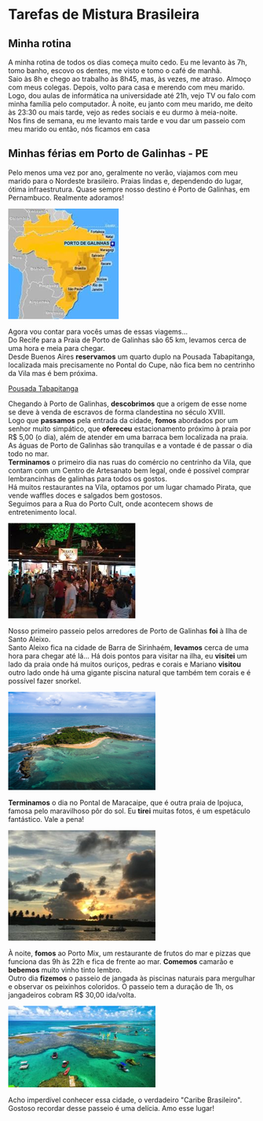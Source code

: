 # Tarefas de Mistura Brasileira

## Minha rotina

A minha rotina de todos os dias começa muito cedo. Eu me levanto às 7h, tomo banho, escovo os dentes, me visto e tomo o café de manhã. \
Saio às 8h e chego ao trabalho às 8h45, mas, às vezes, me atraso. Almoço com meus colegas. Depois, volto para casa e merendo com meu marido. \
Logo, dou aulas de informática na universidade até 21h, vejo TV ou falo com minha família pelo computador. À noite, eu janto com meu marido, me deito às 23:30 ou mais tarde, vejo as redes sociais e eu durmo à meia-noite. \
Nos fins de semana, eu me levanto mais tarde e vou dar um passeio com meu marido ou então, nós ficamos em casa

## Minhas férias em Porto de Galinhas - PE

Pelo menos uma vez por ano, geralmente no verão, viajamos com meu marido para o Nordeste brasileiro. Praias lindas e, dependendo do lugar, ótima infraestrutura. Quase sempre nosso destino é Porto de Galinhas, em Pernambuco. Realmente adoramos!

![Mapa](../img/mapa.jpeg)

Agora vou contar para vocês umas de essas viagems... \
Do Recife para a Praia de Porto de Galinhas são 65 km, levamos cerca de uma hora e meia para chegar. \
Desde Buenos Aires **reservamos** um quarto duplo na Pousada Tabapitanga, localizada mais precisamente no Pontal do Cupe, não fica bem no centrinho da Vila mas é bem próxima.

[Pousada Tabapitanga](https://tabapitanga.com.br/)

Chegando à Porto de Galinhas, **descobrimos** que a origem de esse nome se deve à venda de escravos de forma clandestina no século XVIII. \
Logo que **passamos** pela entrada da cidade, **fomos** abordados por um senhor muito simpático, que **ofereceu** estacionamento próximo à praia por R$ 5,00 (o dia), além de atender em uma barraca bem localizada na praia. \
As águas de Porto de Galinhas são tranquilas e a vontade é de passar o dia todo no mar. \
**Terminamos** o primeiro dia nas ruas do comércio no centrinho da Vila, que contam com um Centro de Artesanato bem legal, onde é possível comprar lembrancinhas de galinhas para todos os gostos. \
Há muitos restaurantes na Vila, optamos por um lugar chamado Pirata, que vende waffles doces e salgados bem gostosos. \
Seguimos para a Rua do Porto Cult, onde acontecem shows de entretenimento local.

![Restaurante Pirata](../img/pirata.jpeg)

Nosso primeiro passeio pelos arredores de Porto de Galinhas **foi** à Ilha de Santo Aleixo. \
Santo Aleixo fica na cidade de Barra de Sirinhaém, **levamos** cerca de uma hora para chegar até lá... Há dois pontos para visitar na ilha, eu **visitei** um lado da praia onde há muitos ouriços, pedras e corais e Mariano **visitou** outro lado onde há uma gigante piscina natural que também tem corais e é possível fazer snorkel.

![Ilha de Santo Aleixo](../img/aleixo.png)

**Terminamos** o dia no Pontal de Maracaipe, que é outra praia de Ipojuca, famosa pelo maravilhoso pôr do sol. Eu **tirei** muitas fotos, é um espetáculo fantástico. Vale a pena!

![Pontal de Maracaipe](../img/maracaipe.jpg)

À noite, **fomos** ao Porto Mix, um restaurante de frutos do mar e pizzas que funciona das 9h às 22h e fica de frente ao mar. **Comemos** camarão e **bebemos** muito vinho tinto lembro. \
Outro dia **fizemos** o passeio de jangada às piscinas naturais para mergulhar e observar os peixinhos coloridos. O passeio tem a duração de 1h, os jangadeiros cobram R$ 30,00 ida/volta.

![Piscinas naturais](../img/piscinas.jpg)

Acho imperdível conhecer essa cidade, o verdadeiro "Caribe Brasileiro". Gostoso recordar desse passeio é uma delícia. Amo esse lugar!
